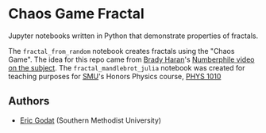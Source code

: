# Chaos Game Fractal

Jupyter notebooks written in Python that demonstrate properties of fractals.

The `fractal_from_random` notebook creates fractals using the "Chaos Game". The idea for this repo came from [Brady Haran](http://www.bradyharan.com/)'s [Numberphile video on the subject](https://youtu.be/kbKtFN71Lfs). The `fractal_mandlebrot_julia` notebook was created for teaching purposes for [SMU](http://www.physics.smu.edu/web/)'s Honors Physics course, [PHYS 1010](http://www.physics.smu.edu/egodat/honors/)

## Authors

- [Eric Godat](https://www.linkedin.com/in/eric-godat-aa614148/) (Southern Methodist University)
